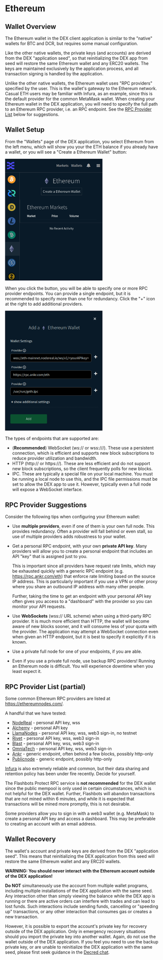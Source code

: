 # Ethereum

## Wallet Overview

The Ethereum wallet in the DEX client application is similar to the "native"
wallets for BTC and DCR, but requires some manual configuration.

Like the other native wallets, the private keys (and accounts) are derived from
the DEX "application seed", so that reinitializing the DEX app from seed will
restore the same Ethereum wallet and any ERC20 wallets. The keys are maintained
exclusively by the application process, and all transaction signing is handled
by the application.

Unlike the other native wallets, the Ethereum wallet uses "RPC providers"
specified by the user. This is the wallet's gateway to the Ethereum network.
Casual ETH users may be familiar with Infura, as an example, since this is the
default provider for the common MetaMask wallet. When creating your Ethereum
wallet in the DEX application, you will need to specify the full path to an
Ethereum RPC provider, i.e. an RPC endpoint. See the [RPC Provider
List](#rpc-provider-list-partial) below for suggestions.

## Wallet Setup

From the "Wallets" page of the DEX application, you select Ethereum from the
left menu, which will show you your the ETH balance if you already have a
wallet, or you will see a "Create a Ethereum Wallet" button:

   <img src="images/eth-create-wallet.png" width="320">

When you click the button, you will be able to specify one or more RPC provider
endpoints. You can provide a single endpoint, but it is recommended to specify
more than one for redundancy. Click the "+" icon at the right to add additional
providers.

   <img src="images/eth-wallet-settings.png" width="320">

The types of endpoints that are supported are:

- (**Recommended**) WebSocket (ws:// or wss:///). These use a persistent
  connection, which is efficient and supports new block subscriptions to reduce
  provider utilization and bandwidth.
- HTTP (http:// or https://). These are less efficient and do not support new
  block subscriptions, so the client frequently polls for new blocks.
- IPC. These are typically a special file on your local machine. You must be
  running a local node to use this, and the IPC file permissions must be set to
  allow the DEX app to use it. However, typically even a full node will expose a
  WebSocket interface.

## RPC Provider Suggestions

Consider the following tips when configuring your Ethereum wallet:

- Use **multiple providers**, even if one of them is your own full node. This
  provides redundancy. Often a provider will fall behind or even stall, so
  use of multiple providers adds robustness to your wallet.

- Get a personal RPC endpoint, with your own **private API key**. Many providers
  will allow you to create a personal endpoint that includes an API "key" that
  is assigned just to you.
  
  This is important since all providers have request rate limits, which may be
  exhausted quickly with a generic RPC endpoint (e.g.
  <https://rpc.ankr.com/eth>) that enforce rate limiting based on the source IP
  address. This is particularly important if you use a VPN or other proxy where
  you share an outbound IP address with many other people.

  Further, taking the time to get an endpoint with your personal API key often
  gives you access to a "dashboard" with the provider so you can monitor your
  API requests.

- Use **WebSockets** (wss:// URL scheme) when using a third-party RPC provider.
  It is much more efficient than HTTP, the wallet will become aware of new
  blocks sooner, and it will consume less of your quota with the provider. The
  application may attempt a WebSocket connection even when given an HTTP
  endpoint, but it is best to specify it explicitly if it is known.

- Use a private full node for one of your endpoints, if you are able.

- Even if you use a private full node, use backup RPC providers! Running an
  Ethereum node is difficult. You will experience downtime when you least expect
  it.

## RPC Provider List (partial)

Some common Ethereum RPC providers are listed at <https://ethereumnodes.com/>.

A handful that we have tested:

- [NodeReal](https://dashboard.nodereal.io/) - personal API key, wss
- [Alchemy](https://www.alchemy.com/overviews/private-rpc-endpoint) - personal API key
- [LlamaNodes](https://llamanodes.com/) - personal API key, wss, web3 sign-in, no testnet
- [Rivet](https://rivet.cloud/) - personal API key, wss, web3 sign-in
- [Blast](https://blastapi.io/login?app=consumer) - personal API key, wss, web3 sign-in
- [OmniaTech](https://app.omniatech.io/dashboard/generate-endpoints) - personal API key, wss, web3 sign-in
- [Ankr](https://www.ankr.com/rpc/) - generic endpoint, often behind a few blocks, possibly http-only
- [Publicnode](https://ethereum.publicnode.com/) - generic endpoint, possibly http-only

[Infura](https://docs.infura.io/infura/reference/network-endpoints) is also
extremely reliable and common, but their data sharing and retention policy has
been under fire recently. Decide for yourself.

The Flashbots Protect RPC service is **not recommended** for the DEX wallet
since the public mempool is only used in certain circumstances, which is not
helpful for the DEX wallet. Further, Flashbots will abandon transactions that
are not mined within 6 minutes, and while it is expected that transactions will
be mined more promptly, this is not desirable.

Some providers allow you to sign in with a web3 wallet (e.g. MetaMask) to create
a personal API key and access a dashboard. This may be preferable to creating an
account with an email address.

## Wallet Recovery

The wallet's account and private keys are derived from the DEX "application
seed". This means that reinitializing the DEX application from this seed will
restore the same Ethereum wallet and any ERC20 wallets.

**WARNING: You should never interact with the Ethereum account outside of the
DEX application!**

**Do NOT** simultaneously use the account from multiple wallet programs,
including multiple installations of the DEX application with the same seed. Any
interaction other than simply viewing the balance while the DEX app is running
or there are active orders can interfere with trades and can lead to lost funds.
Such interactions include sending funds, cancelling or "speeding up"
transactions, or any other interaction that consumes gas or creates a new
transaction.

However, it is possible to export the account's private key for recovery outside
of the DEX application. Only in emergency recovery situations should you import
the private key into another wallet. Again, do not use the wallet outside of the
DEX application. If you feel you need to use the backup private key, or are
unable to reinitialize the DEX application with the same seed, please first seek
guidance in the [Decred chat](https://matrix.to/#/#dex:decred.org).

